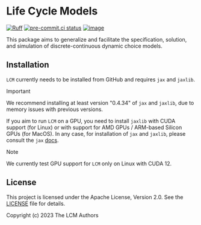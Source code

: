 # Life Cycle Models

[![Ruff](https://img.shields.io/endpoint?url=https://raw.githubusercontent.com/astral-sh/ruff/main/assets/badge/v2.json)](https://github.com/astral-sh/ruff)
[![pre-commit.ci status](https://results.pre-commit.ci/badge/github/OpenSourceEconomics/lcm/main.svg)](https://results.pre-commit.ci/latest/github/OpenSourceEconomics/lcm/main)
[![image](https://codecov.io/gh/OpenSourceEconomics/lcm/branch/main/graph/badge.svg)](https://codecov.io/gh/OpenSourceEconomics/lcm)

This package aims to generalize and facilitate the specification, solution, and
simulation of discrete-continuous dynamic choice models.

## Installation

`LCM` currently needs to be installed from GitHub and requires `jax` and `jaxlib`.

> [!IMPORTANT]
> We recommend installing at least version "0.4.34" of `jax` and `jaxlib`, due to memory
> issues with previous versions.

If you aim to run `LCM` on a GPU, you need to install `jaxlib` with CUDA support (for
Linux) or with support for AMD GPUs / ARM-based Silicon GPUs (for MacOS). In any case,
for installation of `jax` and `jaxlib`, please consult the `jax`
[docs](https://jax.readthedocs.io/en/latest/installation.html#supported-platforms).

> [!NOTE]
> We currently test GPU support for `LCM` only on Linux with CUDA 12.

## License

This project is licensed under the Apache License, Version 2.0. See the
[LICENSE](LICENSE) file for details.

Copyright (c) 2023 The LCM Authors
